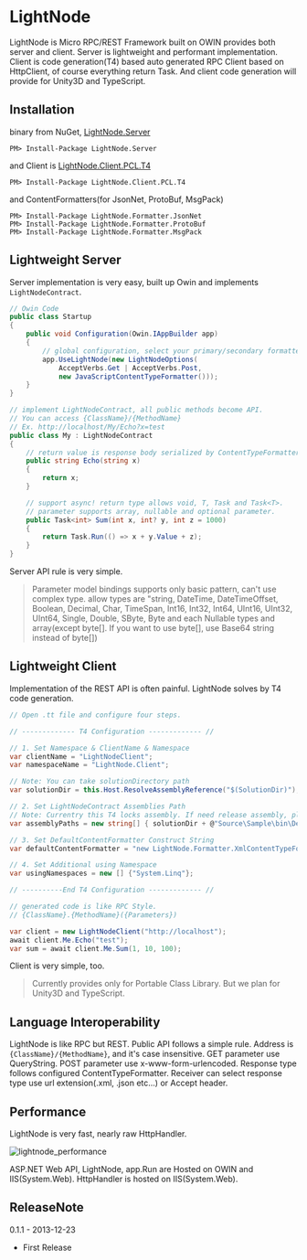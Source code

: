 LightNode
=========
LightNode is Micro RPC/REST Framework built on OWIN provides both server and client. Server is lightweight and performant implementation. Client is code generation(T4) based auto generated RPC Client based on HttpClient, of course everything return Task. And client code generation will provide for Unity3D and TypeScript. 

Installation
---
binary from NuGet, [LightNode.Server](https://nuget.org/packages/LightNode.Server/)

```
PM> Install-Package LightNode.Server
```

and Client is [LightNode.Client.PCL.T4](https://nuget.org/packages/LightNode.Client.PCL.T4/)

```
PM> Install-Package LightNode.Client.PCL.T4
```
and ContentFormatters(for JsonNet, ProtoBuf, MsgPack)
```
PM> Install-Package LightNode.Formatter.JsonNet
PM> Install-Package LightNode.Formatter.ProtoBuf
PM> Install-Package LightNode.Formatter.MsgPack
```

Lightweight Server
---
Server implementation is very easy, built up Owin and implements `LightNodeContract`.

```csharp
// Owin Code
public class Startup
{
    public void Configuration(Owin.IAppBuilder app)
    {
        // global configuration, select your primary/secondary formatters(JsonNet/ProtoBuf/MsgPack/Xml/etc...)
        app.UseLightNode(new LightNodeOptions(
            AcceptVerbs.Get | AcceptVerbs.Post, 
            new JavaScriptContentTypeFormatter()));
    }
}

// implement LightNodeContract, all public methods become API.
// You can access {ClassName}/{MethodName}
// Ex. http://localhost/My/Echo?x=test
public class My : LightNodeContract
{
    // return value is response body serialized by ContentTypeFormatter.    
    public string Echo(string x)
    {
        return x;
    }

    // support async! return type allows void, T, Task and Task<T>.
    // parameter supports array, nullable and optional parameter.
    public Task<int> Sum(int x, int? y, int z = 1000)
    {
        return Task.Run(() => x + y.Value + z);
    }
}
```
 
Server API rule is very simple.

> Parameter model bindings supports only basic pattern, can't use complex type. allow types are "string, DateTime, DateTimeOffset, Boolean, Decimal, Char, TimeSpan, Int16, Int32, Int64, UInt16, UInt32, UInt64, Single, Double, SByte, Byte and each Nullable types and array(except byte[]. If you want to use byte[], use Base64 string instead of byte[])

Lightweight Client
--- 
Implementation of the REST API is often painful. LightNode solves by T4 code generation.


```csharp
// Open .tt file and configure four steps.

// ------------- T4 Configuration ------------- //

// 1. Set Namespace & ClientName & Namespace
var clientName = "LightNodeClient";
var namespaceName = "LightNode.Client";

// Note: You can take solutionDirectory path
var solutionDir = this.Host.ResolveAssemblyReference("$(SolutionDir)"); 

// 2. Set LightNodeContract Assemblies Path
// Note: Currentry this T4 locks assembly. If need release assembly, please restart Visual Studio.
var assemblyPaths = new string[] { solutionDir + @"Source\Sample\bin\Debug\Asm.dll"};

// 3. Set DefaultContentFormatter Construct String
var defaultContentFormatter = "new LightNode.Formatter.XmlContentTypeFormatter()";

// 4. Set Additional using Namespace
var usingNamespaces = new [] {"System.Linq"};

// ----------End T4 Configuration ------------- //
```

```csharp
// generated code is like RPC Style.
// {ClassName}.{MethodName}({Parameters}) 

var client = new LightNodeClient("http://localhost");
await client.Me.Echo("test");
var sum = await client.Me.Sum(1, 10, 100);
```

Client is very simple, too.

> Currently provides only for Portable Class Library. But we plan for Unity3D and TypeScript.

Language Interoperability
---
LightNode is like RPC but REST. Public API follows a simple rule. Address is `{ClassName}/{MethodName}`, and it's case insensitive. GET parameter use QueryString. POST parameter use x-www-form-urlencoded. Response type follows configured ContentTypeFormatter. Receiver can select response type use url extension(.xml, .json etc...) or Accept header.

Performance
---
LightNode is very fast, nearly raw HttpHandler.

![lightnode_performance](https://f.cloud.github.com/assets/46207/1799212/32d94e5e-6b8d-11e3-9e58-cd8f89c62131.jpg)

ASP.NET Web API, LightNode, app.Run are Hosted on OWIN and IIS(System.Web). HttpHandler is hosted on IIS(System.Web).

ReleaseNote
---
0.1.1 - 2013-12-23  
* First Release